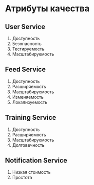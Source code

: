 # Атрибуты качества

## User Service

1. Доступность
2. Безопасность
3. Тестируемость
4. Масштабируемость

## Feed Service
1. Доступность
2. Расширяемость
3. Масштабируемость
4. Изменяемость
5. Локализуемость

## Training Service
1. Доступность
2. Расширяемость
3. Масштабируемость
4. Долговечность

## Notification Service
1. Низкая стоимость
2. Простота
